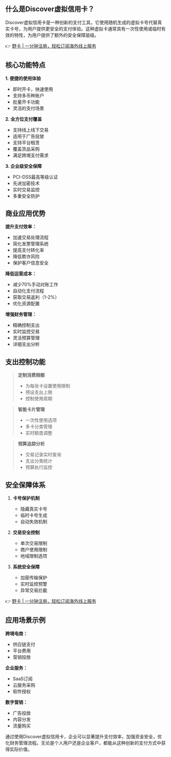 ## 什么是Discover虚拟信用卡？

Discover虚拟信用卡是一种创新的支付工具，它使用随机生成的虚拟卡号代替真实卡号，为用户提供更安全的支付体验。这种虚拟卡通常具有一次性使用或临时有效的特性，为用户提供了额外的安全保障层级。

👉 [野卡 | 一分钟注册，轻松订阅海外线上服务](https://bit.ly/bewildcard)

## 核心功能特点

**1. 便捷的使用体验**
- 即时开卡，快速使用
- 支持多币种账户
- 批量开卡功能
- 灵活的支付场景

**2. 全方位支付覆盖**
- 支持线上线下交易
- 适用于广告投放
- 支持平台租赁
- 覆盖货品采购
- 满足跨境支付需求

**3. 企业级安全保障**
- PCI-DSS最高等级认证
- 先进加密技术
- 实时交易监控
- 多重安全防护

## 商业应用优势

**提升支付效率：**
- 加速交易处理流程
- 简化发票管理系统
- 提高支付转化率
- 降低欺诈风险
- 保护客户信息安全

**降低运营成本：**
- 减少70%手动对账工作
- 自动化支付流程
- 获取交易返利（1-2%）
- 优化资源配置

**增强财务管理：**
- 精确控制支出
- 实时监控交易
- 灵活预算管理
- 详细支出分析

## 支出控制功能

> **定制消费限额**
> - 为每张卡设置使用限制
> - 预设支出上限
> - 控制使用周期

> **智能卡片管理**
> - 一次性使用选项
> - 多卡分类管理
> - 实时额度调整

> **预算追踪分析**
> - 交易记录实时查询
> - 支出分类统计
> - 预算执行监控

## 安全保障体系

1. **卡号保护机制**
   - 隐藏真实卡号
   - 临时卡号生成
   - 自动失效机制

2. **交易安全控制**
   - 单次交易限制
   - 商户使用限制
   - 地域限制选项

3. **系统安全保障**
   - 加密传输保护
   - 实时监控预警
   - 异常交易拦截

👉 [野卡 | 一分钟注册，轻松订阅海外线上服务](https://bit.ly/bewildcard)

## 应用场景示例

**跨境电商：**
- 供应链支付
- 平台费用
- 营销投放

**企业服务：**
- SaaS订阅
- 云服务采购
- 软件授权

**数字营销：**
- 广告投放
- 内容分发
- 流量购买

通过使用Discover虚拟信用卡，企业可以显著提升支付效率，加强资金安全，优化财务管理流程。无论是个人用户还是企业客户，都能从这种创新的支付方式中获得实际价值。